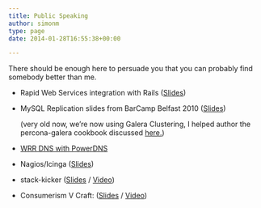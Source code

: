 ```yaml
---
title: Public Speaking
author: simonm
type: page
date: 2014-01-28T16:55:38+00:00

---
```

There should be enough here to persuade you that you can probably find somebody better than me.

  * Rapid Web Services integration with Rails ([Slides][1])
  * MySQL Replication slides from BarCamp Belfast 2010 ([Slides][2])
  
    (very old now, we&#8217;re now using Galera Clustering, I helped author the percona-galera cookbook discussed [here.][3])
  * [WRR DNS with PowerDNS][4]
  * Nagios/Icinga ([Slides][5])
  * stack-kicker ([Slides][6] / [Video][7])
  * Consumerism V Craft: ([Slides][8] / [Video][9])

 [1]: https://speakerdeck.com/simonmcc/rapid-web-service-integration-in-rails
 [2]: http://slidesha.re/MpEkLH
 [3]: http://bit.ly/MpF2se
 [4]: http://mccartney.ie/wordpress/?p=140
 [5]: https://speakerdeck.com/simonmcc/devopsireland-nagios
 [6]: http://www.slideshare.net/simonmccartney/stack-kicker-devopsdayslondon2013
 [7]: https://vimeo.com/62491069
 [8]: https://speakerdeck.com/simonmcc/consumerism-v-craft
 [9]: http://bit.ly/MpJIOF